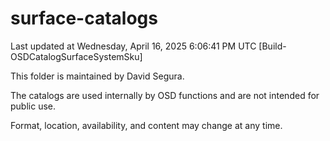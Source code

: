 ﻿# surface-catalogs

Last updated at Wednesday, April 16, 2025 6:06:41 PM UTC [Build-OSDCatalogSurfaceSystemSku]

This folder is maintained by David Segura.

The catalogs are used internally by OSD functions and are not intended for public use.

Format, location, availability, and content may change at any time.
